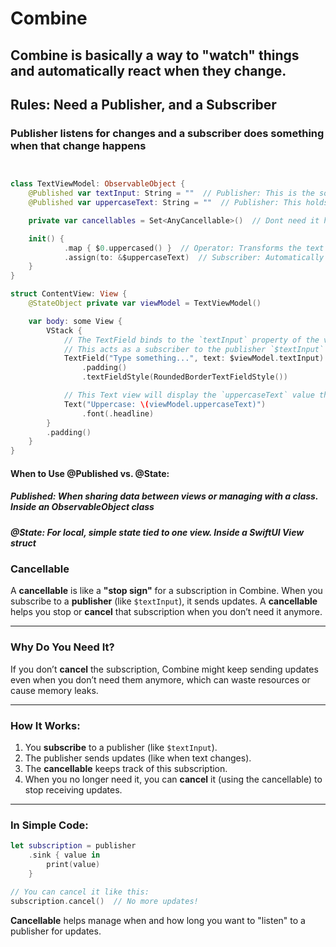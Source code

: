 # Combine

## Combine is basically a way to "watch" things and automatically react when they change.

## Rules: Need a Publisher, and a Subscriber

### Publisher listens for changes and a subscriber does something when that change happens

```swift


class TextViewModel: ObservableObject {
    @Published var textInput: String = ""  // Publisher: This is the source of changes.
    @Published var uppercaseText: String = ""  // Publisher: This holds the updated value.

    private var cancellables = Set<AnyCancellable>()  // Dont need it here but will show why its important in other cases below

    init() {
            .map { $0.uppercased() }  // Operator: Transforms the text to uppercase.
            .assign(to: &$uppercaseText)  // Subscriber: Automatically updates `uppercaseText` when `textInput` changes.
    }
}

struct ContentView: View {
    @StateObject private var viewModel = TextViewModel() 

    var body: some View {
        VStack {
            // The TextField binds to the `textInput` property of the view model.
            // This acts as a subscriber to the publisher `$textInput` via the `@StateObject`.
            TextField("Type something...", text: $viewModel.textInput)
                .padding()
                .textFieldStyle(RoundedBorderTextFieldStyle())

            // This Text view will display the `uppercaseText` value that is automatically updated by Combine.
            Text("Uppercase: \(viewModel.uppercaseText)")
                .font(.headline)
        }
        .padding()
    }
}


```

#### When to Use @Published vs. @State:
##### Published: When sharing data between views or managing with a class. Inside an ObservableObject class
##### @State: For local, simple state tied to one view. Inside a SwiftUI View struct

### Cancellable

A **cancellable** is like a **"stop sign"** for a subscription in Combine. When you subscribe to a **publisher** (like `$textInput`), it sends updates. A **cancellable** helps you stop or **cancel** that subscription when you don’t need it anymore.

---

### Why Do You Need It?

If you don’t **cancel** the subscription, Combine might keep sending updates even when you don’t need them anymore, which can waste resources or cause memory leaks.

---

### How It Works:

1. You **subscribe** to a publisher (like `$textInput`).
2. The publisher sends updates (like when text changes).
3. The **cancellable** keeps track of this subscription.
4. When you no longer need it, you can **cancel** it (using the cancellable) to stop receiving updates.

---

### In Simple Code:

```swift
let subscription = publisher
    .sink { value in
        print(value)
    }

// You can cancel it like this:
subscription.cancel()  // No more updates!
```

**Cancellable** helps manage when and how long you want to "listen" to a publisher for updates.

